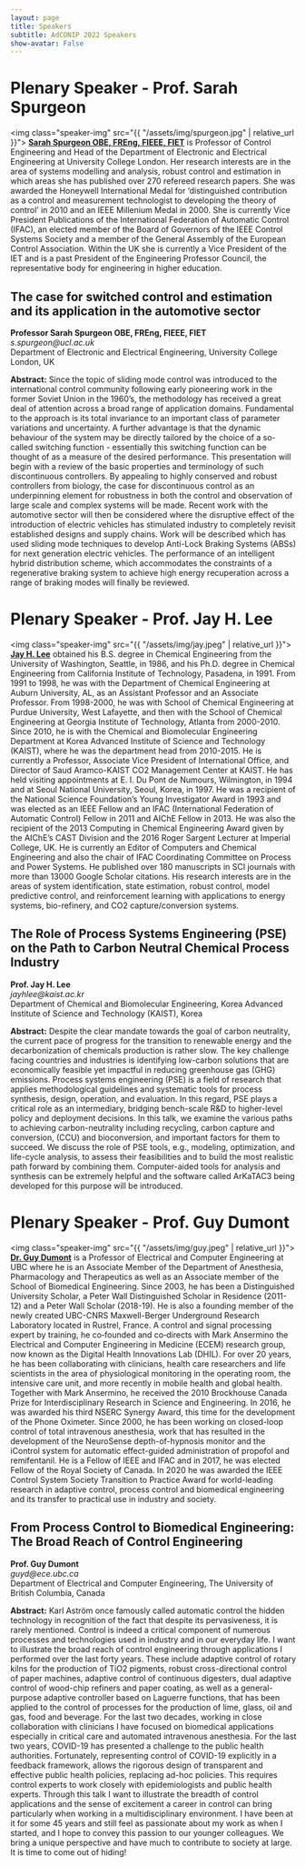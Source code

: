 ```yaml
---
layout: page
title: Speakers
subtitle: AdCONIP 2022 Speakers
show-avatar: False
---
```


# Plenary Speaker - Prof. Sarah Spurgeon
<img class="speaker-img" src="{{ "/assets/img/spurgeon.jpg" | relative_url }}">
[**Sarah Spurgeon OBE, FREng, FIEEE, FIET**](https://www.ucl.ac.uk/electronic-electrical-engineering/people/prof-sarah-spurgeon) is Professor of Control Engineering and Head of the Department of Electronic and Electrical Engineering at University College London. Her research interests are in the area of systems modelling and analysis, robust control and estimation in which areas she has published over 270 refereed research papers. She was awarded the Honeywell International Medal for ‘distinguished contribution as a control and measurement technologist to developing the theory of control’ in 2010 and an IEEE Millenium Medal in 2000. She is currently Vice President Publications of the International Federation of Automatic Control (IFAC), an elected member of the Board of Governors of the IEEE Control Systems Society and a member of the General Assembly of the European Control Association. Within the UK she is currently a Vice President of the IET and is a past President of the Engineering Professor Council, the representative body for engineering in higher education.

<div class="text-center">
<h2>The case for switched control and estimation and its application in the automotive sector</h2>
<b>Professor Sarah Spurgeon OBE, FREng, FIEEE, FIET</b>
<br>
<i>s.spurgeon@ucl.ac.uk</i>
<br>
Department of Electronic and Electrical Engineering, University College London, UK
</div>

**Abstract:** Since the topic of sliding mode control was introduced to the international control community following early pioneering work in the former Soviet Union in the 1960’s, the methodology has received a great deal of attention across a broad range of application domains. Fundamental to the approach is its total invariance to an important class of parameter variations and uncertainty. A further advantage is that the dynamic behaviour of the system may be directly tailored by the choice of a so-called switching function - essentially this switching function can be thought of as a measure of the desired performance. This presentation will begin with a review of the basic properties and terminology of such discontinuous controllers. By appealing to highly conserved and robust controllers from biology, the case for discontinuous control as an underpinning element for robustness in both the control and observation of large scale and complex systems will be made. Recent work with the automotive sector will then be considered where the disruptive effect of the introduction of electric vehicles has stimulated industry to completely revisit established designs and supply chains. Work will be described which has used sliding mode techniques to develop Anti-Lock Braking Systems (ABSs) for next generation electric vehicles. The performance of an intelligent hybrid distribution scheme, which accommodates the constraints of a regenerative braking system to achieve high energy recuperation across a range of braking modes will finally be reviewed.

# Plenary Speaker - Prof. Jay H. Lee
<img class="speaker-img" src="{{ "/assets/img/jay.jpeg" | relative_url }}">
[**Jay H. Lee**](https://cbe.kaist.ac.kr/boards/view/faculty/30/1/) obtained his B.S. degree in Chemical Engineering from the University of Washington, Seattle, in 1986, and his Ph.D. degree in Chemical Engineering from California Institute of Technology, Pasadena, in 1991.  From 1991 to 1998, he was with the Department of Chemical Engineering at Auburn University, AL, as an Assistant Professor and an Associate Professor.  From 1998-2000, he was with School of Chemical Engineering at Purdue University, West Lafayette, and then with the School of Chemical Engineering at Georgia Institute of Technology, Atlanta from 2000-2010. Since 2010, he is with the Chemical and Biomolecular Engineering Department at Korea Advanced Institute of Science and Technology (KAIST), where he was the department head from 2010-2015.  He is currently a Professor, Associate Vice President of International Office, and Director of Saud Aramco-KAIST CO2 Management Center at KAIST.  He has held visiting appointments at E. I. Du Pont de Numours, Wilmington, in 1994 and at Seoul National University, Seoul, Korea, in 1997.  He was a recipient of the National Science Foundation’s Young Investigator Award in 1993 and was elected as an IEEE Fellow and an IFAC (International Federation of Automatic Control) Fellow in 2011 and AIChE Fellow in 2013.  He was also the recipient of the 2013 Computing in Chemical Engineering Award given by the AIChE’s CAST Division and the 2016 Roger Sargent Lecturer at Imperial College, UK.  He is currently an Editor of Computers and Chemical Engineering and also the chair of IFAC Coordinating Committee on Process and Power Systems.  He published over 180 manuscripts in SCI journals with more than 13000 Google Scholar citations. His research interests are in the areas of system identification, state estimation, robust control, model predictive control, and reinforcement learning with applications to energy systems, bio-refinery, and CO2 capture/conversion systems.

<div class="text-center">
<h2>The Role of Process Systems Engineering (PSE) on the Path to Carbon Neutral Chemical Process Industry</h2>
<b>Prof. Jay H. Lee</b>
<br>
<i>jayhlee@kaist.ac.kr</i>
<br>
Department of Chemical and Biomolecular Engineering, Korea Advanced Institute of Science and Technology (KAIST), Korea
</div>

**Abstract:** Despite the clear mandate towards the goal of carbon neutrality, the current pace of progress for the transition to renewable energy and the decarbonization of chemicals production is rather slow. The key challenge facing countries and industries is identifying low-carbon solutions that are economically feasible yet impactful in reducing greenhouse gas (GHG) emissions. Process systems engineering (PSE) is a field of research that applies methodological guidelines and systematic tools for process synthesis, design, operation, and evaluation. In this regard, PSE plays a critical role as an intermediary, bridging bench-scale R&D to higher-level policy and deployment decisions. In this talk, we examine the various paths to achieving carbon-neutrality including recycling, carbon capture and conversion, (CCU) and bioconversion, and important factors for them to succeed. We discuss the role of PSE tools, e.g., modeling, optimization, and life-cycle analysis, to assess their feasibilities and to build the most realistic path forward by combining them. Computer-aided tools for analysis and synthesis can be extremely helpful and the software called ArKaTAC3 being developed for this purpose will be introduced.

# Plenary Speaker - Prof. Guy Dumont
<img class="speaker-img" src="{{ "/assets/img/guy.jpeg" | relative_url }}">
[**Dr. Guy Dumont**](https://ece.ubc.ca/guy-dumont/) is a Professor of Electrical and Computer Engineering at UBC where he is an Associate Member of the Department of Anesthesia, Pharmacology and Therapeutics as well as an Associate member of the School of Biomedical Engineering. Since 2003, he has been a Distinguished University Scholar, a Peter Wall Distinguished Scholar in Residence (2011-12) and a Peter Wall Scholar (2018-19). He is also a founding member of the newly created UBC-CNRS Maxwell-Berger Underground Research Laboratory located in Rustrel, France. A control and signal processing expert by training, he co‐founded and co‐directs with Mark Ansermino the Electrical and Computer Engineering in Medicine (ECEM) research group, now known as the Digital Health Innovations Lab (DHIL). For over 20 years, he has been collaborating with clinicians, health care researchers and life scientists in the area of physiological monitoring in the operating room, the intensive care unit, and more recently in mobile health and global health. Together with Mark Ansermino, he received the 2010 Brockhouse Canada Prize for Interdisciplinary Research in Science and Engineering. In 2016, he was awarded his third NSERC Synergy Award, this time for the development of the Phone Oximeter. Since 2000, he has been working on closed-loop control of total intravenous anesthesia, work that has resulted in the development of the NeuroSense depth-of-hypnosis monitor and the iControl system for automatic effect-guided administration of propofol and remifentanil. He is a Fellow of IEEE and IFAC and in 2017, he was elected Fellow of the Royal Society of Canada. In 2020 he was awarded the IEEE Control System Society Transition to Practice Award for world-leading research in adaptive control, process control and biomedical engineering and its transfer to practical use in industry and society.

<div class="text-center">
<h2>From Process Control to Biomedical Engineering: The Broad Reach of Control Engineering</h2>
<b>Prof. Guy Dumont</b>
<br>
<i>guyd@ece.ubc.ca</i>
<br>
Department of Electrical and Computer Engineering, The University of British Columbia, Canada
</div>

**Abstract:** Karl Aström once famously called automatic control the hidden technology in recognition of the fact that despite its pervasiveness, it is rarely mentioned. Control is indeed a critical component of numerous processes and technologies used in industry and in our everyday life. I want to illustrate the broad reach of control engineering through applications I performed over the last forty years. These include adaptive control of rotary kilns for the production of TiO2 pigments, robust cross-directional control of paper machines, adaptive control of continuous digesters, dual adaptive control of wood-chip refiners and paper coating, as well as a general-purpose adaptive controller based on Laguerre functions, that has been applied to the control of processes for the production of lime, glass, oil and gas, food and beverage. For the last two decades, working in close collaboration with clinicians I have focused on biomedical applications especially in critical care and automated intravenous anesthesia. For the last two years, COVID-19 has presented a challenge to the public health authorities. Fortunately, representing control of COVID-19 explicitly in a feedback framework, allows the rigorous design of transparent and effective public health policies, replacing ad-hoc policies. This requires control experts to work closely with epidemiologists and public health experts. Through this talk I want to illustrate the breadth of control applications and the sense of excitement a career in control can bring particularly when working in a multidisciplinary environment. I have been at it for some 45 years and still feel as passionate about my work as when I started, and I hope to convey this passion to our younger colleagues. We bring a unique perspective and have much to contribute to society at large. It is time to come out of hiding!


<!-- 
## Bhushan Gopaluni
### [Research Website](https://dais.chbe.ubc.ca/)

Bhushan Gopaluni is a professor in the Department of Chemical and Biological Engineering and an Associate Dean for Education and Professional Development in the Faculty of Applied Science at the University of British Columbia. He is also an associate faculty in the Institute of Applied Mathematics, the Institute for Computing, Information and Cognitive Systems, Pulp and Paper Center and the Clean Energy Research Center. He was the Elizabeth and Leslie Gould Teaching Professor from 2014 to 2017. He is currently an associate editor for Journal of Process Control and the Journal of Franklin Institute. He received a Ph.D. from the University of Alberta in 2003 and a Bachelor of Technology from the Indian Institute of Technology, Madras in 1997 both in the field of chemical engineering. From 2003 to 2005 he worked as an engineering consultant at Matrikon Inc. (now Honeywell Process Solutions) during which he designed and commissioned multivariable controllers in British Columbia’s pulp and paper industry, and implemented numerous controller performance monitoring projects in the Oil & Gas and other chemical industries. He is the recipient of several awards that include the Province of Alberta Graduate Fellowship, Captain Thomas Farell Graduate Memorial Scholarship from the University of Alberta and the prestigious Killam Teaching Prize and the Dean’s service medal from the University of British Columbia.

## Biao Huang
### [Research Website](https://sites.ualberta.ca/~bhuang/)
<img class="speaker-img" src="{{ "/assets/img/biao.png" | relative_url }}">
Biao Huang received his Ph.D. degree in Process Control from the University of Alberta, Canada, in 1997. He held MSc degree (1986) and BSc degree (1983) in Automatic Control from the Beijing University of Aeronautics and Astronautics. He joined the University of Alberta in 1997 as an Assistant Professor in the Department of Chemical and Materials Engineering and is currently a Full Professor, NSERC Senior Industrial Research Chair in Control of Oil Sands Processes since 2011, and Alberta Innovate Industry Chair (2013-2018). He is an IEEE Fellow, Fellow of the Canadian Academy of Engineering, and Fellow of the Chemical Institute of Canada. He is a recipient of awards including Alexander von Humboldt Research Fellowship from Germany, Best Paper award from IFAC Journal of Process Control, APEGA Summit Award in Research Excellence, and Bantrel Award in Design and Industrial Practice, etc. He has published five books and many peer-reviewed journal papers. His research interests include process control, process monitoring, data analytics, machine learning, Bayesian inference, and soft sensors. He is currently the Editor-in-Chief for IFAC Journal Control Engineering Practice, Subject Editor for Journal of the Franklin Institute, Associate Editor for Journal of Process Control, and editorial board member for Canadian Journal of Chemical Engineering and Chemometrics and Intelligent Laboratory

## Alf Isaksson
### [Research Website](https://www.researchgate.net/profile/Alf_Isaksson)
<img class="speaker-img" src="{{ "/assets/img/alf.png" | relative_url }}">
Alf Isaksson received an MSc in Computer Engineering and a PhD in Automatic Control, in 1983 and 1988 respectively, both from Linköping University, Sweden. After graduating he stayed at Linköping University until 1991 as an Assistant Professor. From 1991 to 1992 he spent one year as a Research Associate at The University of Newcastle, Australia. Returning to Sweden in 1992 Isaksson moved to the Royal Institute of Technology (KTH) in Stockholm, where eventually in 1999 he was promoted to full Professor. During this time he also spent 6 months in 1999 at the University of British Columbia, Vancouver, Canada as visiting professor. In 2001 he made the shift from academic to industrial research and joined ABB Corporate Research in Västerås, Sweden. After a specialist career culminating in an appointment to Corporate Research Fellow in 2009, he has since 2012 had multiple positions responsible for funding research inside ABB. He is now Research Manager globally for the newly established ABB Future Labs. Meanwhile Isaksson has still kept a connection to the academic world as Adjunct Professor in Automatic Control at Linköping University 2006-2015. Since 2013 he is also a member of the Royal Academy of Engineering Sciences (IVA). 

## Manabu Kano
### [Research Website](http://human.sys.i.kyoto-u.ac.jp/index-e.html)
<img class="speaker-img" src="{{ "/assets/img/manabu.png" | relative_url }}">
Manabu Kano received Bachelor’s, master’s, and Ph.D. degrees from the Department of Chemical Engineering, Kyoto University, in 1992, 1994, and 1999, respectively. He was an Instructor with Kyoto University since 1994. From 1999 to 2000, he was a visiting scholar with Ohio State University, U.S. Since 2012, he has been a Professor of Systems Science, Kyoto University. His research interest has covered process, medical, and agricultural systems engineering, particularly real-world data analysis. He was a recipient of many awards, including the Best Paper Award and the Technology Award from the Society of Instrument and Control Engineers (SICE), the Instrumentation, Control and System Engineering Research Award from the Iron and Steel Institute of Japan (ISIJ), and the Outstanding Paper Award and the Research Award for Young Investigators from the Society of Chemical Engineers, Japan (SCEJ).

## Sirish L. Shah
### [Research Website](https://sites.ualberta.ca/~slshah/shah.htm)
<img class="speaker-img" src="{{ "/assets/img/sirish.png" | relative_url }}">
Sirish L. Shah has been with the University of Alberta since 1978, where he held the NSERC-Matrikon-Suncor-iCORE Senior Industrial Research Chair in Computer Process Control from 2000 to 2012. He is the recipient of the Albright & Wilson Americas Award of the Canadian Society for Chemical Engineering (CSChE) in 1989, the Killam Professor in 2003, the D.G. Fisher Award of the CSChE for significant contributions in the field of systems and control, the ASTECH award in 2011, the 2015-IEEE Transition to Practice award and the 2017 RS Jane award of the CSChE.  He has held visiting appointments at Oxford University and Balliol College as a SERC fellow, Kumamoto University (Japan) as a senior research fellow of the Japan Society for the Promotion of Science (JSPS), the University of Newcastle, Australia, IIT-Madras India and the National University of Singapore. The main areas of his current research are process and performance monitoring, analysis and rationalization of alarm systems. He has co-authored three books and many journal publications. He is Emeritus Professor at the University of Alberta, a Fellow of the Canadian Academy of Engineering (FCAE), the Chemical Institute of Canada (FCIC) and the IEEE (FIEEE). He currently holds a visiting appointment with the Digital Monozukuri (manufacturing) Education and Research Centre at Hiroshima University in Japan.

## Arun K. Tangirala
### [Research Website](http://arunkt.wixsite.com/homepage)
<img class="speaker-img" src="{{ "/assets/img/arun.png" | relative_url }}">
Arun K. Tangirala holds a Bachelors in Chemical Engineering and a Doctoral degree in Process Control. He is a Professor at the Department of Chemical Engineering, IIT Madras. His research is concerned with multi-disciplinary problems of causality analysis, network reconstruction, control loop performance monitoring, multiscale identification, sparse optimization (compressive sensing)-based identification, systems biology and modern applications of data science. He is a recipient of several prestigious teaching & research awards and international fellowships. In addition, he has held visiting appointments at the University of Delaware, Technical University of Munich and Tsinghua University. He was awarded the Young Faculty Recognition Award in 2010 and the 2014 Institute Research and Development Award by IIT Madras. He is the author of a comprehensive classroom text on "Principles of System Identification: Theory and Practice". He is currently an Associate Editor of the ASME Journal of Dynamics, Measurement and Control and the Editor-in-Chief of the Journal of Institution of Engineers India: Series E (Chemical and Textile Engineering). He is also an active member of ASME, IEEE, AIChE, CSChE and is a faculty associate of the Robert Bosch Centre for Data Science and Artificial Intelligence at IIT Madras.

## Nina Thornhill
### [Research Website](https://www.imperial.ac.uk/people/n.thornhill)
<img class="speaker-img" src="{{ "/assets/img/nina.png" | relative_url }}">
Nina Thornhill holds the ABB Chair of Process Automation at Imperial College London. She and her research group work at the interface between industry and academia and is interested in finding ways in which industrial operations can be controlled, operated, maintained and improved through handling of process information, data integration and information extraction. Her research interests include optimization and industrial data analysis with applications in oil and gas, chemicals, and electricity transmission. She was the recipient of the 2019 Nordic Process Control award.She received a BA in Physics from Oxford University, MSc in Control Systems from Imperial College and PhD from University College London. She worked at ICI, British Aerospace and in the Department of Electronic and Electrical Engineering at University College London before moving to the Department of Chemical Engineering at Imperial College London in 2007.   -->